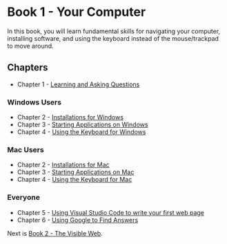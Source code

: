# Book 1 - Your Computer

In this book, you will learn fundamental skills for navigating your computer, installing software, and using the keyboard instead of the mouse/trackpad to move around.

## Chapters

* Chapter 1 - [Learning and Asking Questions](./chapters/HOW_TO_LEARN.md)

### Windows Users

* Chapter 2 - [Installations for Windows](./chapters/GETTING_STARTED_WINDOWS.md)
* Chapter 3 - [Starting Applications on Windows](./chapters/RUNNING_APPS_WINDOWS.md)
* Chapter 4 - [Using the Keyboard for Windows](./chapters/APP_TAB_SWITCHING_WINDOWS.md)

### Mac Users
* Chapter 2 - [Installations for Mac](./chapters/GETTING_STARTED_MAC.md)
* Chapter 3 - [Starting Applications on Mac](./chapters/RUNNING_APPS_MAC.md)
* Chapter 4 - [Using the Keyboard for Mac](./chapters/APP_TAB_SWITCHING_MAC.md)

### Everyone

* Chapter 5 - [Using Visual Studio Code to write your first web page](./chapters/VSCODE_INTRO.md)
* Chapter 6 - [Using Google to Find Answers](./chapters/MISC_RESEARCH.md)


Next is [Book 2 - The Visible Web](../book-2-the-visible-web/README.md).
